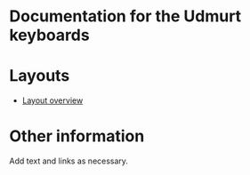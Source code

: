 # Documentation for the Udmurt keyboards


# Layouts

-   [Layout overview](layout.html)

# Other information

Add text and links as necessary.
